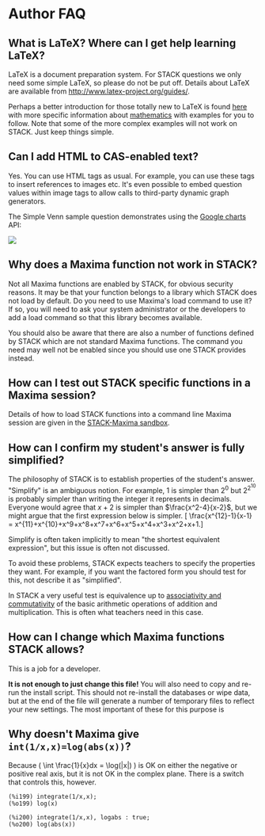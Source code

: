 # Author FAQ

## What is LaTeX? Where can I get help learning LaTeX? ##

LaTeX is a document preparation system. For STACK questions we only need some simple LaTeX, so please do not be put off.
Details about LaTeX are available from <http://www.latex-project.org/guides/>.

Perhaps a better introduction for those totally new to LaTeX is found [here](http://www.andy-roberts.net/misc/latex/index.html)
with more specific information about [mathematics](http://www.andy-roberts.net/misc/latex//latextutorial9.html) with examples for you to follow.
Note that some of the more complex examples will not work on STACK. Just keep things simple.

## Can I add HTML to CAS-enabled text? ##

Yes.  You can use HTML tags as usual.  For example, you can use these tags to insert references to images etc.
It's even possible to embed question values within image tags to allow calls to third-party dynamic graph generators.

The Simple Venn sample question demonstrates using the [Google charts](http://code.google.com/apis/chart/) API:

![](http://chart.apis.google.com/chart?cht=v&chs=200x100&chd=t:100,100,0,50&chdl=A|B)

## Why does a Maxima function not work in STACK? ##

Not all Maxima functions are enabled by STACK, for obvious security reasons.
It may be that your function belongs to a library which STACK does not load by default.
Do you need to use Maxima's load command to use it? If so, you will need to ask your system administrator
or the developers to add a load command so that this library becomes available.

You should also be aware that there are also a number of functions defined by STACK which are not standard Maxima functions.
The command you need may well not be enabled since you should use one STACK provides instead.

## How can I test out STACK specific functions in a Maxima session? ##

Details of how to load STACK functions into a command line Maxima session are given in the [STACK-Maxima sandbox](../CAS/STACK-Maxima_sandbox.md).

## How can I confirm my student's answer is fully simplified? ##

The philosophy of STACK is to establish properties of the student's answer.  "Simplify" is an ambiguous notion.
For example, $1$ is simpler than $2^0$ but $2^{2^{10}}$ is probably simpler than writing the integer it represents in decimals.  Everyone would agree that $x+2$ is simpler than $\frac{x^2-4}{x-2}$, but we might argue that the first expression below is simpler.
\[ \frac{x^{12}-1}{x-1} =  x^{11}+x^{10}+x^9+x^8+x^7+x^6+x^5+x^4+x^3+x^2+x+1.\]

Simplify is often taken implicitly to mean "the shortest equivalent expression", but this issue is often not discussed.  

To avoid these problems, STACK expects teachers to specify the properties they want.  For example, if you want the factored form you should test for this, not describe it as "simplified".

In STACK a very useful test is equivalence up to [associativity and commutativity](Answer_tests.md#EqualComAss) of the basic arithmetic operations of addition and multiplication.  This is often what teachers need in this case.  

## How can I change which Maxima functions STACK allows? ##

This is a job for a developer.

**It is not enough to just change this file!** You will also need to copy and re-run the install script.
This should not re-install the databases or wipe data, but at the end of the file will generate a number of temporary files to reflect your new settings.
The most important of these for this purpose is

## Why doesn't Maxima give `int(1/x,x)=log(abs(x))`?

Because \( \int \frac{1}{x}dx = \log(|x|) \) is OK on either the negative or
positive real axis, but it is not OK in the complex plane. There is a switch that
controls this, however.

	(%i199) integrate(1/x,x);
	(%o199) log(x)

	(%i200) integrate(1/x,x), logabs : true;
	(%o200) log(abs(x))
